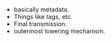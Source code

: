 #

- basically metadata. 
- Things like tags, etc.
- Final transmission.
- outermost lowering mechanism.